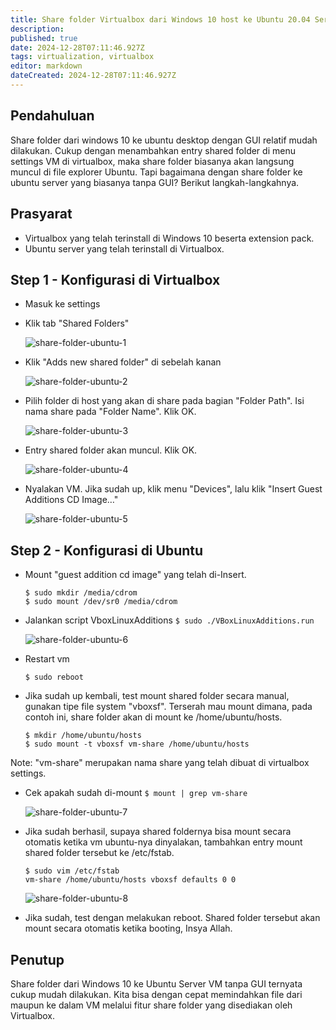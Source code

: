 ```yaml
---
title: Share folder Virtualbox dari Windows 10 host ke Ubuntu 20.04 Server Guest
description: 
published: true
date: 2024-12-28T07:11:46.927Z
tags: virtualization, virtualbox
editor: markdown
dateCreated: 2024-12-28T07:11:46.927Z
---
```


## Pendahuluan
Share folder dari windows 10 ke ubuntu desktop dengan GUI relatif mudah dilakukan. Cukup dengan menambahkan entry shared folder di menu settings VM di virtualbox, maka share folder biasanya akan langsung muncul di file explorer Ubuntu. Tapi bagaimana dengan share folder ke ubuntu server yang biasanya tanpa GUI? Berikut langkah-langkahnya.

## Prasyarat
- Virtualbox yang telah terinstall di Windows 10 beserta extension pack.
- Ubuntu server yang telah terinstall di Virtualbox.

## Step 1 - Konfigurasi di Virtualbox
- Masuk ke settings
- Klik tab "Shared Folders"

    ![share-folder-ubuntu-1](https://res.cloudinary.com/peladen/image/upload/v1612739828/peladen/2020/10/share-folder-ubuntu-1.png "share-folder-ubuntu-1")

- Klik "Adds new shared folder" di sebelah kanan

    ![share-folder-ubuntu-2](https://res.cloudinary.com/peladen/image/upload/v1612739828/peladen/2020/10/share-folder-ubuntu-2.png "share-folder-ubuntu-2")

- Pilih folder di host yang akan di share pada bagian "Folder Path". Isi nama share pada "Folder Name". Klik OK.

    ![share-folder-ubuntu-3](https://res.cloudinary.com/peladen/image/upload/v1612739828/peladen/2020/10/share-folder-ubuntu-3.png "share-folder-ubuntu-3")

- Entry shared folder akan muncul. Klik OK.

    ![share-folder-ubuntu-4](https://res.cloudinary.com/peladen/image/upload/v1612739828/peladen/2020/10/share-folder-ubuntu-4.png "share-folder-ubuntu-4")

- Nyalakan VM. Jika sudah up, klik menu "Devices", lalu klik "Insert Guest Additions CD Image…"

    ![share-folder-ubuntu-5](https://res.cloudinary.com/peladen/image/upload/v1612739828/peladen/2020/10/share-folder-ubuntu-5.png "share-folder-ubuntu-5")

## Step 2 - Konfigurasi di Ubuntu
- Mount "guest addition cd image" yang telah di-Insert.
    ```
    $ sudo mkdir /media/cdrom
    $ sudo mount /dev/sr0 /media/cdrom
    ```
- Jalankan script VboxLinuxAdditions
`$ sudo ./VBoxLinuxAdditions.run`

    ![share-folder-ubuntu-6](https://res.cloudinary.com/peladen/image/upload/v1612739828/peladen/2020/10/share-folder-ubuntu-6.png "share-folder-ubuntu-6")

- Restart vm
    ```
    $ sudo reboot
    ```
- Jika sudah up kembali, test mount shared folder secara manual, gunakan tipe file system "vboxsf". Terserah mau mount dimana, pada contoh ini, share folder akan di mount ke /home/ubuntu/hosts.
    ```
    $ mkdir /home/ubuntu/hosts
    $ sudo mount -t vboxsf vm-share /home/ubuntu/hosts
    ```
Note: "vm-share" merupakan nama share yang telah dibuat di virtualbox settings.
- Cek apakah sudah di-mount
    ```$ mount | grep vm-share```

    ![share-folder-ubuntu-7](https://res.cloudinary.com/peladen/image/upload/v1612739828/peladen/2020/10/share-folder-ubuntu-7.png "share-folder-ubuntu-7")

- Jika sudah berhasil, supaya shared foldernya bisa mount secara otomatis ketika vm ubuntu-nya dinyalakan, tambahkan entry mount shared folder tersebut ke /etc/fstab.
    ```
    $ sudo vim /etc/fstab
    vm-share /home/ubuntu/hosts vboxsf defaults 0 0
    ```

    ![share-folder-ubuntu-8](https://res.cloudinary.com/peladen/image/upload/v1612739828/peladen/2020/10/share-folder-ubuntu-8.png "share-folder-ubuntu-8")

- Jika sudah, test dengan melakukan reboot. Shared folder tersebut akan mount secara otomatis ketika booting, Insya Allah.

## Penutup
Share folder dari Windows 10 ke Ubuntu Server VM tanpa GUI ternyata cukup mudah dilakukan. Kita bisa dengan cepat memindahkan file dari maupun ke dalam VM melalui fitur share folder yang disediakan oleh Virtualbox.